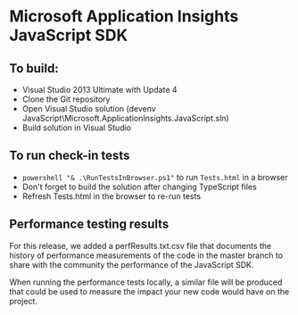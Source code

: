 ﻿# Microsoft Application Insights JavaScript SDK

## To build:

* Visual Studio 2013 Ultimate with Update 4
* Clone the Git repository 
* Open Visual Studio solution (devenv JavaScript\Microsoft.ApplicationInsights.JavaScript.sln)
* Build solution in Visual Studio

## To run check-in tests
* `powershell "& .\RunTestsInBrowser.ps1"` to run `Tests.html` in a browser
* Don't forget to build the solution after changing TypeScript files
* Refresh Tests.html in the browser to re-run tests

## Performance testing results

For this release, we added a perfResults.txt.csv file that documents the history of performance measurements of the code in the master branch to share with the community the performance of the JavaScript SDK.

When running the performance tests locally, a similar file will be produced that could be used to measure the impact your new code would have on the project.
